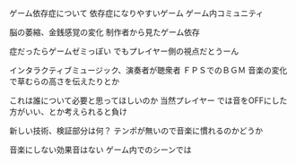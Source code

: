 ゲーム依存症について
依存症になりやすいゲーム
ゲーム内コミュニティ

脳の萎縮、金銭感覚の変化
制作者から見たゲーム依存

症だったらゲームゼミっぽい
でもプレイヤー側の視点だとうーん

インタラクティブミュージック、演奏者が聴衆者
ＦＰＳでのＢＧＭ
音楽の変化で草むらの高さを伝えたりとか

これは誰について必要と思ってほしいのか
当然プレイヤー
では音をOFFにした方がいい、とか考えられると負け

新しい技術、検証部分は何？
テンポが無いので音楽に慣れるのかどうか

音楽にしない効果音はない
ゲーム内でのシーンでは
